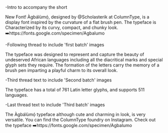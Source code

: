 -Intro to accompany the short

New Font! Àgbálùmọ́, designed by @Scholasterik at ColumnType, is a display font inspired by the curvature of a flat brush pen. The typeface is Characterized by its curvy, compact, and chunky look. ➡️https://fonts.google.com/specimen/Agbalumo

-Following thread to include 'first batch' images 

The typeface was designed to represent and capture the beauty of undeserved African languages including all the diacritical marks and special glyph sets they require. The formation of the letters carry the memory of a brush pen imparting a playful charm to its overall look.

-Third thread text to include 'Second batch' images 

The typeface has a total of 761 Latin letter glyphs, and supports 511 languages.

-Last thread text to include 'Third batch' images 

The Àgbálùmọ́ typeface although cute and charming in look, is very versatile. You can find the ColumnType foundry on Instagram. Check out the typeface ➡️https://fonts.google.com/specimen/Agbalumo
